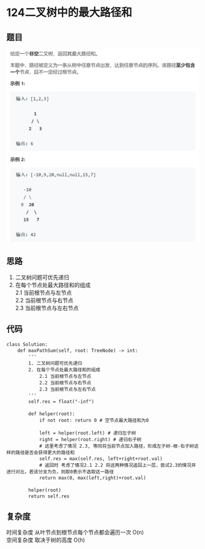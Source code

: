# 124二叉树中的最大路径和

## 题目

![avatar](./pic/124二叉树中的最大路径和.png)

## 思路

1. 二叉树问题可优先递归
2. 在每个节点处最大路径和的组成  
   2.1 当前根节点与左节点  
   2.2 当前根节点与右节点  
   2.3 当前根节点与左右节点  

## 代码

    class Solution:
        def maxPathSum(self, root: TreeNode) -> int:
            '''        
            1. 二叉树问题可优先递归
            2. 在每个节点处最大路径和的组成
                2.1 当前根节点与左节点
                2.2 当前根节点与右节点
                2.3 当前根节点与左右节点
            '''
            self.res = float("-inf")

            def helper(root):
                if not root: return 0 # 空节点最大路径和为0

                left = helper(root.left) # 递归左子树
                right = helper(root.right) # 递归右子树
                # 这里考虑了情况 2.3, 等同将当前节点加入路径，形成左子树-根-右子树这样的路径是否会获得更大的路径和
                self.res = max(self.res, left+right+root.val) 
                # 返回时 考虑了情况2.1 2.2 将这两种情况返回上一层，尝试2.3的情况并进行对比，若该分支为负，则取0表示不选取这一路径
                return max(0, max(left,right)+root.val) 
            
            helper(root)
            return self.res

## 复杂度

时间复杂度 从叶节点到根节点每个节点都会遍历一次 O(n)  
空间复杂度 取决于树的高度 O(h)

